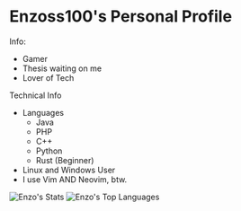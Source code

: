 # Enzoss100's Personal Profile

Info:
- Gamer
- Thesis waiting on me
- Lover of Tech


Technical Info
- Languages
  - Java
  - PHP
  - C++
  - Python
  - Rust (Beginner)
- Linux and Windows User
- I use Vim AND Neovim, btw.

![Enzo's Stats](https://github-readme-stats.vercel.app/api?username=Enzoss100&theme=chartreuse-dark&show_icons=true&hide_border=true&count_private=true)
![Enzo's Top Languages](https://github-readme-stats.vercel.app/api/top-langs/?username=Enzoss100&theme=chartreuse-dark&show_icons=true&hide_border=true&layout=compact)
